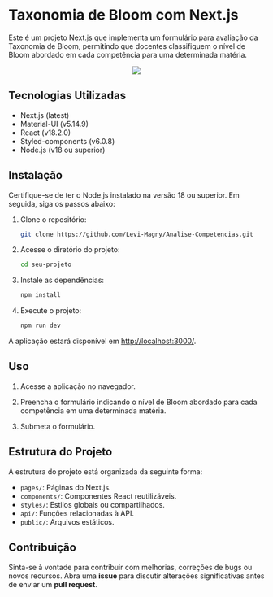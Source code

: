 # Taxonomia de Bloom com Next.js

Este é um projeto Next.js que implementa um formulário para avaliação da Taxonomia de Bloom, permitindo que docentes classifiquem o nível de Bloom abordado em cada competência para uma determinada matéria.

<p align="center"><img src="https://github.com/Levi-Magny/Analise-Competencias/blob/master/An%C3%A1lise%20de%20Compet%C3%AAncias.gif"/></p>

## Tecnologias Utilizadas

- Next.js (latest)
- Material-UI (v5.14.9)
- React (v18.2.0)
- Styled-components (v6.0.8)
- Node.js (v18 ou superior)

## Instalação

Certifique-se de ter o Node.js instalado na versão 18 ou superior. Em seguida, siga os passos abaixo:

1. Clone o repositório:

   ```bash
   git clone https://github.com/Levi-Magny/Analise-Competencias.git
   ```

2. Acesse o diretório do projeto:

   ```bash
   cd seu-projeto
   ```

3. Instale as dependências:

   ```bash
   npm install
   ```

4. Execute o projeto:

   ```bash
   npm run dev
   ```

A aplicação estará disponível em [http://localhost:3000/](http://localhost:3000/).

## Uso

1. Acesse a aplicação no navegador.

2. Preencha o formulário indicando o nível de Bloom abordado para cada competência em uma determinada matéria.

3. Submeta o formulário.

## Estrutura do Projeto

A estrutura do projeto está organizada da seguinte forma:

- `pages/`: Páginas do Next.js.
- `components/`: Componentes React reutilizáveis.
- `styles/`: Estilos globais ou compartilhados.
- `api/`: Funções relacionadas à API.
- `public/`: Arquivos estáticos.

## Contribuição

Sinta-se à vontade para contribuir com melhorias, correções de bugs ou novos recursos. Abra uma **issue** para discutir alterações significativas antes de enviar um **pull request**.
